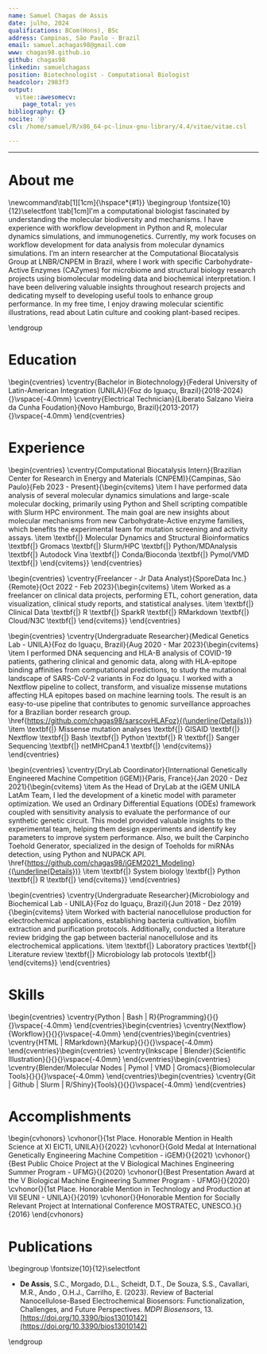 ```yaml
---
name: Samuel Chagas de Assis
date: julho, 2024
qualifications: BCom(Hons), BSc
address: Campinas, São Paulo - Brazil
email: samuel.achagas98@gmail.com
www: chagas98.github.io
github: chagas98
linkedin: samuelchagass
position: Biotechnologist - Computational Biologist
headcolor: 2983f3
output:
  vitae::awesomecv:
    page_total: yes
bibliography: {}
nocite: '@'
csl: /home/samuel/R/x86_64-pc-linux-gnu-library/4.4/vitae/vitae.csl

---
```




---

# About me
\newcommand\tab[1][1cm]{\hspace*{#1}}
\begingroup
\fontsize{10}{12}\selectfont
\tab[1cm]I'm a computational biologist fascinated by understanding the molecular biodiversity and mechanisms. I have experience with workflow development in Python and R, molecular dynamics simulations, and immunogenetics. Currently, my work focuses on workflow development for data analysis from molecular dynamics simulations.  I’m an intern researcher at the Computational Biocatalysis Group at LNBR/CNPEM in Brazil, where I work with specific Carbohydrate-Active Enzymes (CAZymes) for microbiome and structural biology research projects using biomolecular modeling data and biochemical interpretation. I have been delivering valuable insights throughout research projects and dedicating myself to developing useful tools to enhance group performance. In my free time, I enjoy drawing molecular scientific illustrations, read about Latin culture and cooking plant-based recipes. 

\endgroup

# Education

\begin{cventries}
	\cventry{Bachelor in Biotechnology}{Federal University of Latin-American Integration (UNILA)}{Foz do Iguaçu, Brazil}{2018-2024}{}\vspace{-4.0mm}
	\cventry{Electrical Technician}{Liberato Salzano Vieira da Cunha Foudation}{Novo Hamburgo, Brazil}{2013-2017}{}\vspace{-4.0mm}
\end{cventries}

# Experience

\begin{cventries}
	\cventry{Computational Biocatalysis Intern}{Brazilian Center for Research in Energy and Materials (CNPEM)}{Campinas, São Paulo}{Feb 2023 - Present}{\begin{cvitems}
\item I have performed data analysis of several molecular dynamics simulations and large-scale molecular docking, primarily using Python and Shell scripting compatible with Slurm HPC environment. The main goal are new insights about molecular mechanisms from new Carbohydrate-Active enzyme families, which benefits the experimental team for mutation screening and activity assays.
\item \textbf{|} Molecular Dynamics and Structural Bioinformatics \textbf{|} Gromacs \textbf{|} Slurm/HPC \textbf{|} Python/MDAnalysis \textbf{|} Autodock Vina \textbf{|} Conda/Bioconda \textbf{|} Pymol/VMD \textbf{|}
\end{cvitems}}
\end{cventries}

\begin{cventries}
	\cventry{Freelancer - Jr Data Analyst}{SporeData Inc.}{Remote}{Oct 2022 - Feb 2023}{\begin{cvitems}
\item Worked as a freelancer on clinical data projects, performing ETL, cohort generation, data visualization, clinical study reports, and statistical analyses.
\item \textbf{|} Clinical Data \textbf{|} R \textbf{|} SparkR \textbf{|} RMarkdown \textbf{|} Cloud/N3C \textbf{|}
\end{cvitems}}
\end{cventries}

\begin{cventries}
	\cventry{Undergraduate Researcher}{Medical Genetics Lab - UNILA}{Foz do Iguaçu, Brazil}{Aug 2020 - Mar 2023}{\begin{cvitems}
\item I performed DNA sequencing and HLA-B analysis of COVID-19 patients, gathering clinical and genomic data, along with HLA-epitope binding affinities from computational predictions, to study the mutational landscape of SARS-CoV-2 variants in Foz do Iguaçu. I worked with a Nextflow pipeline to collect, transform, and visualize missense mutations affecting HLA epitopes based on machine learning tools. The result is an easy-to-use pipeline that contributes to genomic surveillance approaches for a Brazilian border research group. \href{https://github.com/chagas98/sarscovHLAFoz}{(\underline{Details})}
\item \textbf{|} Missense mutation analyses \textbf{|} GISAID \textbf{|} Nextflow \textbf{|} Bash \textbf{|} Python \textbf{|} R \textbf{|} Sanger Sequencing \textbf{|} netMHCpan4.1 \textbf{|}
\end{cvitems}}
\end{cventries}

\begin{cventries}
	\cventry{DryLab Coordinator}{International Genetically Engineered Machine Competition (iGEM)}{Paris, France}{Jan 2020 - Dez 2021}{\begin{cvitems}
\item As the Head of DryLab at the iGEM UNILA LatAm Team, I led the development of a kinetic model with parameter optimization. We used an Ordinary Differential Equations (ODEs) framework coupled with sensitivity analysis to evaluate the performance of our synthetic genetic circuit. This model provided valuable insights to the experimental team, helping them design experiments and identify key parameters to improve system performance. Also, we built the Carpincho Toehold Generator, specialized in the design of Toeholds for miRNAs detection, using Python and NUPACK API. \href{https://github.com/chagas98/iGEM2021_Modeling}{(\underline{Details})}
\item \textbf{|} System biology \textbf{|} Python \textbf{|} R \textbf{|}
\end{cvitems}}
\end{cventries}

\begin{cventries}
	\cventry{Undergraduate Researcher}{Microbiology and Biochemical Lab - UNILA}{Foz do Iguaçu, Brazil}{Jun 2018 - Dez 2019}{\begin{cvitems}
\item Worked with bacterial nanocellulose production for electrochemical applications, establishing bacteria cultivation, biofilm extraction and purification protocols. Additionally, conducted a literature review bridging the gap between bacterial nanocellulose and its electrochemical applications.
\item \textbf{|} Laboratory practices \textbf{|} Literature review \textbf{|} Microbiology lab protocols \textbf{|}
\end{cvitems}}
\end{cventries}


# Skills

\begin{cventries}
	\cventry{Python | Bash | R}{Programming}{}{}{}\vspace{-4.0mm}
\end{cventries}\begin{cventries}
	\cventry{Nextflow}{Workflow}{}{}{}\vspace{-4.0mm}
\end{cventries}\begin{cventries}
	\cventry{HTML | RMarkdown}{Markup}{}{}{}\vspace{-4.0mm}
\end{cventries}\begin{cventries}
	\cventry{Inkscape | Blender}{Scientific Illustration}{}{}{}\vspace{-4.0mm}
\end{cventries}\begin{cventries}
	\cventry{Blender/Molecular Nodes | Pymol | VMD | Gromacs}{Biomolecular Tools}{}{}{}\vspace{-4.0mm}
\end{cventries}\begin{cventries}
	\cventry{Git | Github | Slurm | R/Shiny}{Tools}{}{}{}\vspace{-4.0mm}
\end{cventries}

# Accomplishments

\begin{cvhonors}
	\cvhonor{}{1st Place. Honorable Mention in Health Science at XI EICTI, UNILA}{}{2022}
	\cvhonor{}{Gold Medal at International Genetically Engineering Machine Competition - iGEM}{}{2021}
	\cvhonor{}{Best Public Choice Project at the V Biological Machines Engineering Summer Program - UFMG}{}{2020}
	\cvhonor{}{Best Presentation Award at the V Biological Machine Engineering Summer Program - UFMG}{}{2020}
	\cvhonor{}{1st Place. Honorable Mention in Technology and Production at VII SEUNI - UNILA}{}{2019}
	\cvhonor{}{Honorable Mention for Socially Relevant Project at International Conference MOSTRATEC, UNESCO.}{}{2016}
\end{cvhonors}

# Publications

\begingroup
\fontsize{10}{12}\selectfont

* **De Assis**, S.C., Morgado, D.L., Scheidt, D.T., De Souza, S.S., Cavallari, M.R., Ando , O.H.J., Carrilho, E. (2023). Review of Bacterial Nanocellulose-Based Electrochemical Biosensors: Functionalization, Challenges, and Future Perspectives. *MDPI Biosensors*, 13. [https://doi.org/10.3390/bios13010142](https://doi.org/10.3390/bios13010142)


\endgroup

